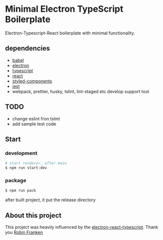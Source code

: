# Minimal Electron TypeScript Boilerplate

Electron-Typescript-React boilerplate with minimal functionality.

## dependencies
- [babel](https://github.com/babel/babel)
- [electron](https://github.com/electron)
- [typescript](https://github.com/microsoft/TypeScript)
- [react](https://github.com/facebook/react)
- [styled-components](https://github.com/styled-components/styled-components)
- [jest](https://github.com/facebook/jest)
- webpack, prettier, husky, tslint, lint-staged etc develop support tool

## TODO
- change eslint fron tslint
- add sample test code

## Start

### development

```sh
# start renderer, after main
$ npm run start:dev
```

### package

```sh
$ npm run pack
```

after built project, it put the release directory

## About this project
This project was heavily influenced by the [electron-react-typescript](https://github.com/Robinfr/electron-react-typescript). Thank you [Robin Franken](https://github.com/Robinfr)
